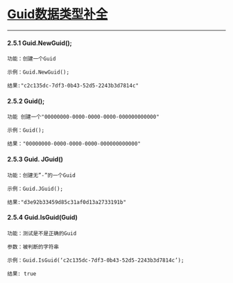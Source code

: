 # [Guid数据类型补全](/api.1473.cn/example/Guid.htm)

---

#### 2.5.1 Guid.NewGuid\(\);

```
功能：创建一个Guid

示例：Guid.NewGuid();

结果:"c2c135dc-7df3-0b43-52d5-2243b3d7814c"
```

#### 2.5.2 Guid\(\);

```
功能 创建一个"00000000-0000-0000-0000-000000000000"

示例：Guid();

结果："00000000-0000-0000-0000-000000000000"
```

#### 2.5.3 Guid. JGuid\(\)

```
功能：创建无”-”的一个Guid

示例：Guid.JGuid();

结果:"d3e92b33459d85c31af0d13a2733191b"
```

#### 2.5.4 Guid.IsGuid\(Guid\)

```
功能：测试是不是正确的Guid

参数：被判断的字符串

示例：Guid.IsGuid(‘c2c135dc-7df3-0b43-52d5-2243b3d7814c’);

结果: true
```



